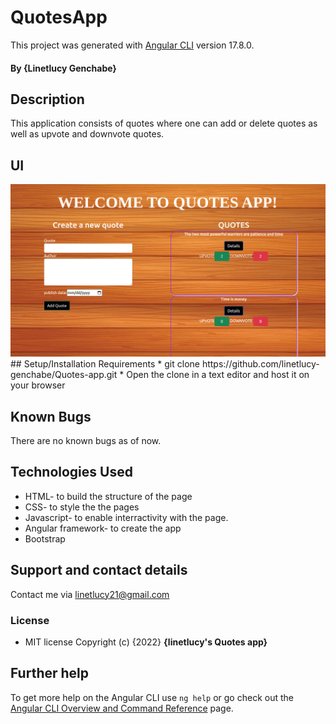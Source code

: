 # QuotesApp

This project was generated with [Angular CLI](https://github.com/angular/angular-cli) version 17.8.0.

#### By **{Linetlucy Genchabe}**
## Description
This application consists of  quotes where one can add or delete quotes as well as upvote and downvote quotes.
## UI
<img src="/src/assets/ui.png">
## Setup/Installation Requirements
* git clone https://github.com/linetlucy-genchabe/Quotes-app.git
* Open the clone in a text editor and host it on your browser

## Known Bugs
There are no known bugs as of now.
## Technologies Used
* HTML- to build the structure of the page
* CSS- to style the the pages
* Javascript- to enable interractivity with the page.
* Angular framework- to create the app
* Bootstrap
## Support and contact details
Contact me via linetlucy21@gmail.com
### License
* MIT license
Copyright (c) {2022} **{linetlucy's Quotes app}**

## Further help

To get more help on the Angular CLI use `ng help` or go check out the [Angular CLI Overview and Command Reference](https://angular.io/cli) page.
